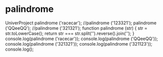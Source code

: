 # palindrome
UniverProject
palindrome ('racecar');
//palindrome ('123321');
palindrome ('QQeeQQ');
//palindrome ('321321');
 function palindrome (str) {
   str = str.toLowerCase();
   return str === str.split('').reverse().join('');
 }
console.log(palindrome ('racecar'));
console.log(palindrome ('QQeeQQ'));
console.log(palindrome ('321321'));
console.log(palindrome ('321123'));
console.log();
